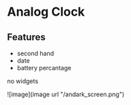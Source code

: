 # Analog Clock 

## Features

* second hand
* date
* battery percantage

no widgets

![image](image url "/andark_screen.png")

